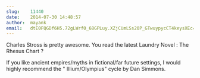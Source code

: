 ```yaml
---
slug:    11440
date:    2014-07-30 14:48:57
author:  mayank
email:   dtE0FQGDf6H5.72gLWrf0_68GPLuy.XZjCUmLSs20P_GTwuypycCT4keysXEc=
---
```


Charles Stross is pretty awesome. You read the latest Laundry Novel :
The Rhesus Chart ?

If you like ancient empires/myths in fictional/far future settings, I
would highly recommend the " Illium/Olympius" cycle by Dan Simmons.
